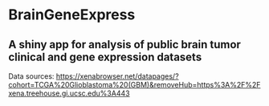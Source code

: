 # BrainGeneExpress

## A shiny app for analysis of public brain tumor clinical and gene expression datasets

Data sources: https://xenabrowser.net/datapages/?cohort=TCGA%20Glioblastoma%20(GBM)&removeHub=https%3A%2F%2Fxena.treehouse.gi.ucsc.edu%3A443

